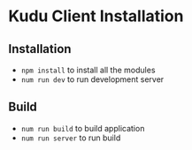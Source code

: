 # Kudu Client Installation

## Installation

- `npm install` to install all the modules
- `num run dev` to run development server

## Build

- `num run build` to build application
- `num run server` to run build
